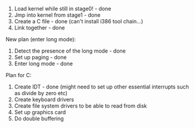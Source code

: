 1. Load kernel while still in stage0! - done
2. Jmp into kernel from stage1 - done
2. Create a C file - done (can't install i386 tool chain...)
3. Link together - done

New plan (enter long mode):
1. Detect the presence of the long mode - done
2. Set up paging - done
3. Enter long mode - done

Plan for C:
1. Create IDT - done (might need to set up other essential interrupts such as divide by zero etc)
2. Create keyboard drivers
3. Create file system drivers to be able to read from disk
4. Set up graphics card
5. Do double buffering